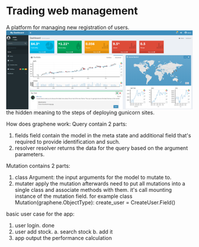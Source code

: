 # Trading web management

A platform for managing new registration of users.
<img src="https://github.com/u0-blip/trade-webapp/raw/master/screenshots/dashboard.png"
     alt="UI"
     style="float: left; margin-right: 10px;" />

the hidden meaning to the steps of deploying gunicorn sites.

How does graphene work:
Query contain 2 parts:

1. fields
   field contain the model in the meta state and additional field that's required to provide identification and such.
2. resolver
   resolver returns the data for the query based on the argument parameters.

Mutation contains 2 parts:

1. class Argument:
   the input arguments for the model to mutate to.
2. mutater
   apply the mutation
   afterwards need to put all mutations into a single class and associate methods with them. it's call mounting instance of the mutation field. for example
   class Mutation(graphene.ObjectType):
   create_user = CreateUser.Field()

basic user case for the app:

1. user login. done
2. user add stock.
   a. search stock
   b. add it
3. app output the performance calculation
